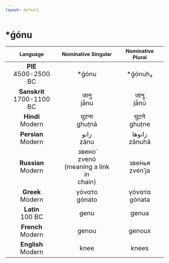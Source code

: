 ```yaml
---
layout: default
---
```

<!---
Text can be **bold**, _italic_, or ~~strikethrough~~.

[Link to another page](./another-page.html)

There should be whitespace between paragraphs.

There should be whitespace between paragraphs. We recommend including a README, or a file with information about your project.
-->

# \*ǵónu

<style>
td {
  font-size: 20px
}
</style>

| Language | Nominative Singular | Nominative Plural |
|:-:|:-:|:-:|
| **PIE**<br>4500-2500 BC | \*ǵónu | \*ǵónuh₂ |
| **Sanskrit**<br>1700-1100 BC  | जानु<br>jā́nu | जानू<br>jā́nū |
| **Hindi**<br>Modern | घुटना<br>ghuṭnā | घुटने<br>ghuṭne |
| **Persian**<br>Modern | زانو<br>zânu | زانوها<br>zânuhâ |
| **Russian**<br>Modern | звено́<br> zvenó <br>(meaning a link in <br>chain) | зве́нья<br>zvénʹja |
| **Greek**<br>Modern | γόνατο<br>gónato | γόνατα<br>gónata |
| **Latin**<br>100 BC | genu | genua |
| **French**<br>Modern | genou | genoux |
| **English**<br>Modern | knee | knees |

